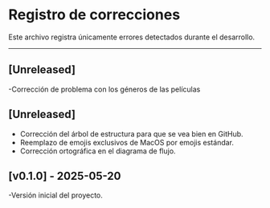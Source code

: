 # Registro de correcciones

Este archivo registra únicamente errores detectados durante el desarrollo.

---
## [Unreleased]
-Corrección de problema con los géneros de las películas


## [Unreleased]
- Corrección del árbol de estructura para que se vea bien en GitHub.
- Reemplazo de emojis exclusivos de MacOS por emojis estándar.
- Corrección ortográfica en el diagrama de flujo.

## [v0.1.0] - 2025-05-20
-Versión inicial del proyecto.